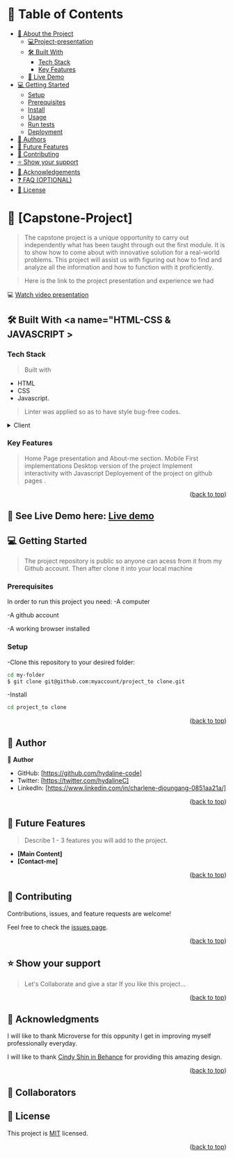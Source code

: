<a name="readme-top"></a>

<!-- TABLE OF CONTENTS -->

# 📗 Table of Contents
- [📖 About the Project](#about-project)
  -  [ 💻Project-presentation](#Project-presentation)
  - [🛠 Built With](#built-with)
    - [Tech Stack](#tech-stack)
    - [Key Features](#key-features)
  - [🚀 Live Demo](#live-demo)
- [💻 Getting Started](#getting-started)
  - [Setup](#setup)
  - [Prerequisites](#prerequisites)
  - [Install](#install)
  - [Usage](#usage)
  - [Run tests](#run-tests)
  - [Deployment](#triangular_flag_on_post-deployment)
- [👥 Authors](#authors)
- [🔭 Future Features](#future-features)
- [🤝 Contributing](#contributing)
- [⭐️ Show your support](#support)
- [🙏 Acknowledgements](#acknowledgements)
- [❓ FAQ (OPTIONAL)](#faq)
- [📝 License](#license)


<!-- PROJECT DESCRIPTION -->

# 📖 [Capstone-Project] <a name="about-project"></a>

> The capstone project is a unique opportunity to carry out independently  what has been taught through out the first module. It is to show how to come about with innovative solution for a real-world problems. This project  will assist us with figuring out how to find and analyze all the information and how to function with it proficiently.

> Here is the link to the project presentation and experience we had 

💻 [Watch video presentation]( https://www.loom.com/share/a17941ac5b1b4a42addcafd906160d05)

## 🛠 Built With <a name="HTML-CSS & JAVASCRIPT ></a>

### Tech Stack <a name="tech-stack"></a>

> Built with
- HTML
- CSS 
- Javascript.

> Linter was applied so as to have style bug-free codes.

<details>
  <summary>Client</summary>
  <ul>
    <li>Linter</li>
     <li>EsLint</li>
  </ul>
</details>

<!-- Features -->

### Key Features <a name="key-features"></a>

> Home Page presentation and About-me section.
> Mobile First implementations 
>Desktop version of the project
> Implement interactivity with Javascript
>Deployement of the project on github pages .

<p align="right">(<a href="#readme-top">back to top</a>)</p>
  
  <!------SEE LIVE DEMO ----->

  ## 🚀 See Live Demo here: [ Live demo ](https://hydaline-code.github.io/Capstone_project_1/)
<!-- GETTING STARTED -->

## 💻 Getting Started <a name="Getting-Started"></a>

> The project repository is public so anyone can acess from it from my Github account.
Then after clone it into your local machine

### Prerequisites

In order to run this project you need:
-A computer

-A github account 

-A working browser installed

### Setup
-Clone this repository to your desired folder:

   ```sh
  cd my-folder
$ git clone git@github.com:myaccount/project_to clone.git
```
-Install 

   ```sh
  cd project_to clone
  
 ```

<p align="right">(<a href="#readme-top">back to top</a>)</p>

<!-- AUTHORS -->

## 👥 Author <a name="authors"></a>

👤 **Author**

- GitHub: [https://github.com/hydaline-code]
- Twitter: [https://twitter.com/hydalineC]
- LinkedIn: [https://www.linkedin.com/in/charlene-djoungang-0851aa21a/]

<p align="right">(<a href="#readme-top">back to top</a>)</p>

<!-- FUTURE FEATURES -->
## 🔭 Future Features <a name="future-features"></a>

> Describe 1 - 3 features you will add to the project.

- **[Main Content]**
- **[Contact-me]**

<p align="right">(<a href="#readme-top">back to top</a>)</p>

<!-- CONTRIBUTING -->
## 🤝 Contributing <a name="contributing"></a>

Contributions, issues, and feature requests are welcome!

Feel free to check the [issues page](../../issues/).

<p align="right">(<a href="#readme-top">back to top</a>)</p>

<!-- SUPPORT -->
## ⭐️ Show your support <a name="support"></a>

> Let's Collaborate and give a star
      If you like this project...

<p align="right">(<a href="#readme-top">back to top</a>)</p>

<!-- ACKNOWLEDGEMENTS -->

## 🙏 Acknowledgments <a name="acknowledgements"></a>

I will like to thank Microverse for this oppunity I get in improving myself professionally everyday.

I will like to thank [Cindy Shin in Behance](https://www.behance.net/adagio07) for providing this amazing design.

<p align="right">(<a href="#readme-top">back to top</a>)</p>

<!-- COLLABORATORS -->

## 👥 Collaborators <a name="collaborators"></a>


<!-- LICENSE -->

## 📝 License <a name="license"></a>

This project is [MIT](./LICENSE) licensed.


<p align="right">(<a href="#readme-top">back to top</a>)</p>
